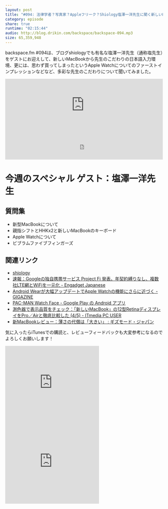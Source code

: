 ```yaml
---
layout: post
title: "#094: 法律学者？写真家？Appleフリーク？Shiology塩澤一洋先生に聞く新しいMacBookとApple Watchと先生のこだわり"
category: episode
share: true
runtime: "02:15:44"
audio: http://blog.drikin.com/backspace/backspace-094.mp3
size: 65,359,948
---
```


backspace.fm #094は、ブログshiologyでも有名な塩澤一洋先生（通称塩先生）をゲストにお迎えして、新しいMacBookから先生のこだわりの日本語入力環境、更には、思わず買ってしまったというApple Watchについてのファーストインプレッションなどなど、多彩な先生のこだわりについて聞いてみました。

<iframe width="100%" height="166" scrolling="no" frameborder="no" src="https://w.soundcloud.com/player/?url=https%3A//api.soundcloud.com/tracks/202549564&amp;color=ff5500&amp;auto_play=false&amp;hide_related=false&amp;show_comments=true&amp;show_user=true&amp;show_reposts=false"></iframe>

<iframe src="http://backspace.fm/subscribes.html" width="100%" height="92" scrolling="no" frameborder="0"></iframe>

# 今週のスペシャル ゲスト：塩澤一洋先生

## 質問集

* 新型MacBookについて
* 親指シフトとHHKx2と新しいMacBookのキーボード
* Apple Watchについて
* ビブラムファイブフィンガーズ

## 関連リンク
- [shiology](http://shiology.com/)
- [速報：Googleの独自携帯サービス Project Fi 発表。年契約縛りなし、複数社LTE網とWiFiを一元化 - Engadget Japanese](http://japanese.engadget.com/2015/04/22/google-project-fi-lte-wifi/)
- [Android Wearが大幅アップデートでApple Watchの機能にさらに近づく - GIGAZINE](http://gigazine.net/news/20150421-android-wear-update/)
- [PAC-MAN Watch Face - Google Play の Android アプリ](https://play.google.com/store/apps/details?id=com.bandainamcogames.pacmanwatchface&hl=ja)
- [測色器で表示品質をチェック：「新しいMacBook」の12型RetinaディスプレイをPro／Airと徹底比較した (4/5) - ITmedia PC USER](http://www.itmedia.co.jp/pcuser/articles/1504/21/news035_4.html)
- [新MacBookレビュー：薄さの代償は「大きい」 : ギズモード・ジャパン](http://www.gizmodo.jp/2015/04/macbook_51.html)

気に入ったらiTunesでの購読と、レビューフィードバックも大変参考になるのでよろしくお願いします！

<iframe src="http://rcm-fe.amazon-adsystem.com/e/cm?t=driftking-22&o=9&p=12&l=bn1&mode=videogames-jp&browse=637394&fc1=000000&lt1=_blank&lc1=3366FF&bg1=FFFFFF&f=ifr" marginwidth="0" marginheight="0" width="300" height="252" border="0" frameborder="0" style="border:none;" scrolling="no"></iframe>
<iframe src="http://rcm-fe.amazon-adsystem.com/e/cm?t=driftking-22&o=9&p=12&l=bn1&mode=computers-jp&browse=2127209490&fc1=000000&lt1=_blank&lc1=3366FF&bg1=FFFFFF&f=ifr" marginwidth="0" marginheight="0" width="300" height="252" border="0" frameborder="0" style="border:none;" scrolling="no"></iframe>
